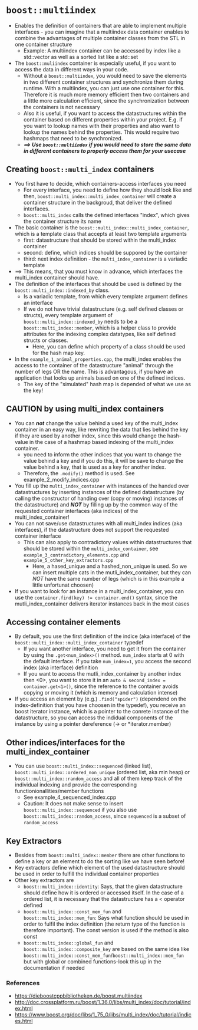 # ```boost::multiindex```
+ Enables the definition of containers that are able to implement multiple interfaces - you can imagine that a multiindex data container enables to combine the advantages of multiple container classes from the STL in one container structure
    - Example: A multiindex container can be accessed by index like a std::vector as well as a sorted list like a std::set
+ The ```boost::muliindex``` container is especially useful, if you want to access the data in different ways in your code. 
    - Without a ```boost::multiindex```, you would need to save the elements in two different container structures and synchronize them during runtime. With a multiindex, you can just use one container for this. Therefore it is much more memory efficient then two containers and a little more calculation efficient, since the synchronization between the containers is not necessary 
    - Also it is useful, if you want to access the datastructures within the container based on different properties within your project. E.g. if you want to lookup names with their properties and also want to lookup the names behind the properties. This would require two hashmaps that need to be synchronized. 
    + ***==> Use ```boost::multiindex``` if you would need to store the same data in different containers to properly access them for your usecase***

## Creating ```boost::multi_index``` containers
+ You first have to decide, which containers-access interfaces you need
    - For every interface, you need to define how they should look like and then, ```boost::multi_index::multi_index_container``` will create a container structure in the backgroud, that deliver the defined interfaces.
    - ```boost::multi_index``` calls the defined interfaces "index", which gives the container structure its name
+ The basic container is the ```boost::multi_index::multi_index_container```, which is a template class that accepts at least two template arguments
    - first: datastructure that should be stored within the multi_index container
    - second: define, which indices should be suppored by the container 
    - third: next index definition - the ```multi_index_container``` is a variadic template
+ ==> This means, that you must know in advance, which interfaces the multi_index container should have.
+ The definition of the interfaces that should be used is defined by the ```boost::multi_index::indexed_by``` class. 
    - Is a variadic template, from which every template argument defines an interface
    - If we do not have trivial datastructure (e.g. self defined classes or structs), every template argument of ```boost::multi_index::indexed_by``` needs to be a ```boost::multi_index::member```, which is a helper class to provide attributes for the indexing complex datatypes, like self defined structs or classes. 
        - Here, you can define which property of a class should be used for the hash map key.
+ In the ```example_1_animal_properties.cpp```, the multi_index enables the access to the container of the datastructure "animal" through the number of legs OR the name. This is advantagous, if you have an application that looks up animals based on one of the defined indices.
    - The key of the "simulated" hash map is depended of what we use as the key!

## CAUTION by using multi_index containers
+ You can ***not*** change the value behind a used key of the multi_index container in an easy way, like rewriting the data that lies behind the key if they are used by another index, since this would change the hash-value in the case of a hashmap based indexing of the multi_index container. 
    - you need to inform the other indices that you want to change the value behind a key and if you do this, it will be save to change the value behind a key, that is used as a key for another index. 
    - Therefore, the ```.modify()``` method is used. See example_2_modify_indices.cpp
+ You fill up the ```multi_index_container``` with instances of the handed over datastructures by inserting instances of the defined datastructure (by calling the constructor of handing over (copy or moving) instances of the datastructure) and ***NOT*** by filling up by the common way of the requested container interfaces (aka indices) of the multi_index_container!
+ You can not save/use datastructures with all multi_index indices (aka interfaces), if the datastructure does not support the requested container interface
    - This can also apply to contradictory values within datastructures that should be stored within the ```multi_index_container```, see ```example_3_contradictory_elements.cpp``` and ```example_5_other_key_extractors.cpp```
        - Here, a hased_unique and a hashed_non_unique is used. So we can insert multiple cats in the mutli_index_container, but they can _NOT_ have the same number of legs (which is in this example a little unfortunat choosen)
+ If you want to look for an instance in a multi_index_container, you can use the ```container.find(key) != container.end()``` syntax, since the mutli_index_container delivers iterator instances back in the most cases 

## Accessing container elements
+ By default, you use the first definition of the indice (aka interface) of the ```boost::multi_index::multi_index_container``` typedef
    - If you want another interface, you need to get it from the container by using the ```.get<num_index>()``` method. ```num_index``` starts at 0 with the default interface. If you take ```num_index=1```, you access the second index (aka interface) definition
    - If you want to access the mutli_index_container by another index then <0>, you want to store it in an ```auto & second_index = container.get<1>()```, since the reference to the container avoids copying or moving it (which is memory and calculation intense)
+ If you access an element by (e.g.) ```.find("spider")``` (dependend on the index-definition that you have choosen in the typedef), you receive an boost iterator instance, which is a pointer to the conrete instance of the datastructure, so you can access the indidual components of the instance by using a pointer dereference (-> or *iterator.member)

## Other indices/interfaces for the multi_index_container
+ You can use ```boost::multi_index::sequenced``` (linked list), ```boost::multi_index::ordered_non_unique``` (ordered list, aka min heap) or ```boost::multi_index::random_access``` and all of them keep track of the individual indexing and provide the corresponding functionionallities/member functions
    - See example_4_sequenced_index.cpp
    - Caution: It does not make sense to insert ```boost::multi_index::sequenced``` if you also use ```boost::multi_index::random_access```, since ```sequenced``` is a subset of ```random_access```

## Key Extractors
+ Besides from ```boost::multi_index::member``` there are other functions to define a key or an element to do the sorting like we have seen before!
+ Key extractors define which element of the used datastructure should be used in order to fulfill the individual container properties
+ Other key extractors are
    - ```boost::multi_index::identity```: Says, that the given datastructure should define how it is ordered or accessed itself. In the case of a ordered list, it is necessary that the datastructure has a < operator defined
    - ```boost::multi_index::const_mem_fun``` and ```boost::multi_index::mem_fun```: Says what function should be used in order to fulfil the index definition (the return type of the function is therefore important). The const version is used if the method is also const
    - ```boost::multi_index::global_fun``` and ```boost::multi_index::composite_key``` are based on the same idea like ```boost::multi_index::const_mem_fun```/```boost::multi_index::mem_fun``` but with global or combined functions-look this up in the documentation if needed


### References
+ https://dieboostcppbibliotheken.de/boost.multiindex
+ http://doc.crossplatform.ru/boost/1.36.0/libs/multi_index/doc/tutorial/index.html
+ https://www.boost.org/doc/libs/1_75_0/libs/multi_index/doc/tutorial/indices.html